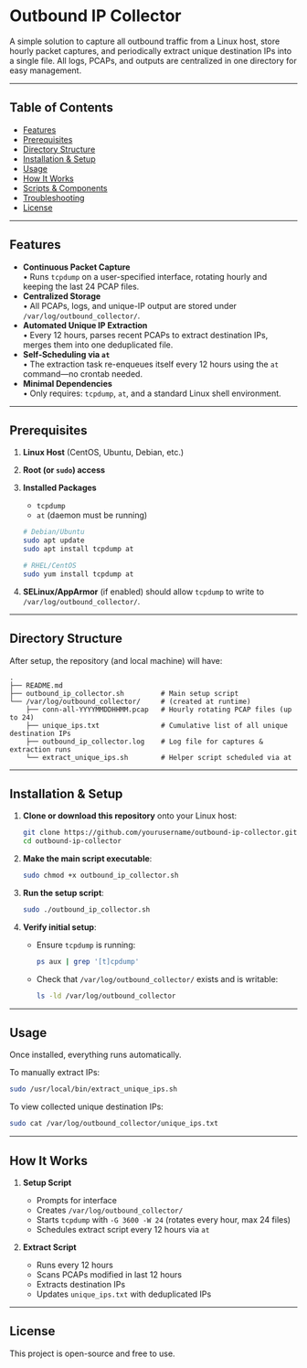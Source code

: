 # Outbound IP Collector

A simple solution to capture all outbound traffic from a Linux host, store hourly packet captures, and periodically extract unique destination IPs into a single file. All logs, PCAPs, and outputs are centralized in one directory for easy management.

---

## Table of Contents

- [Features](#features)  
- [Prerequisites](#prerequisites)  
- [Directory Structure](#directory-structure)  
- [Installation & Setup](#installation--setup)  
- [Usage](#usage)  
- [How It Works](#how-it-works)  
- [Scripts & Components](#scripts--components)  
- [Troubleshooting](#troubleshooting)  
- [License](#license)  

---

## Features

- **Continuous Packet Capture**  
  • Runs `tcpdump` on a user-specified interface, rotating hourly and keeping the last 24 PCAP files.  
- **Centralized Storage**  
  • All PCAPs, logs, and unique-IP output are stored under `/var/log/outbound_collector/`.  
- **Automated Unique IP Extraction**  
  • Every 12 hours, parses recent PCAPs to extract destination IPs, merges them into one deduplicated file.  
- **Self-Scheduling via `at`**  
  • The extraction task re-enqueues itself every 12 hours using the `at` command—no crontab needed.  
- **Minimal Dependencies**  
  • Only requires: `tcpdump`, `at`, and a standard Linux shell environment.

---

## Prerequisites

1. **Linux Host** (CentOS, Ubuntu, Debian, etc.)  
2. **Root (or `sudo`) access**  
3. **Installed Packages**  
   - `tcpdump`  
   - `at` (daemon must be running)  

   ```bash
   # Debian/Ubuntu
   sudo apt update
   sudo apt install tcpdump at

   # RHEL/CentOS
   sudo yum install tcpdump at
   ```

4. **SELinux/AppArmor** (if enabled) should allow `tcpdump` to write to `/var/log/outbound_collector/`.  

---

## Directory Structure

After setup, the repository (and local machine) will have:

```
.
├── README.md
├── outbound_ip_collector.sh         # Main setup script
└── /var/log/outbound_collector/     # (created at runtime)
    ├── conn-all-YYYYMMDDHHMM.pcap   # Hourly rotating PCAP files (up to 24)
    ├── unique_ips.txt               # Cumulative list of all unique destination IPs
    ├── outbound_ip_collector.log    # Log file for captures & extraction runs
    └── extract_unique_ips.sh        # Helper script scheduled via at
```

---

## Installation & Setup

1. **Clone or download this repository** onto your Linux host:
   ```bash
   git clone https://github.com/yourusername/outbound-ip-collector.git
   cd outbound-ip-collector
   ```

2. **Make the main script executable**:
   ```bash
   sudo chmod +x outbound_ip_collector.sh
   ```

3. **Run the setup script**:
   ```bash
   sudo ./outbound_ip_collector.sh
   ```

4. **Verify initial setup**:
   - Ensure `tcpdump` is running:
     ```bash
     ps aux | grep '[t]cpdump'
     ```
   - Check that `/var/log/outbound_collector/` exists and is writable:
     ```bash
     ls -ld /var/log/outbound_collector
     ```

---

## Usage

Once installed, everything runs automatically.

To manually extract IPs:
```bash
sudo /usr/local/bin/extract_unique_ips.sh
```

To view collected unique destination IPs:
```bash
sudo cat /var/log/outbound_collector/unique_ips.txt
```

---

## How It Works

1. **Setup Script**
   - Prompts for interface
   - Creates `/var/log/outbound_collector/`
   - Starts `tcpdump` with `-G 3600 -W 24` (rotates every hour, max 24 files)
   - Schedules extract script every 12 hours via `at`

2. **Extract Script**
   - Runs every 12 hours
   - Scans PCAPs modified in last 12 hours
   - Extracts destination IPs
   - Updates `unique_ips.txt` with deduplicated IPs

---

## License

This project is open-source and free to use.
